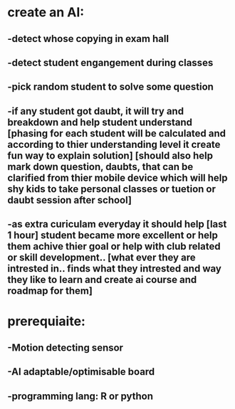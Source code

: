 # create an AI: 
## -detect whose copying in exam hall
## -detect student engangement during classes 
## -pick random student to solve some question 
## -if any student got daubt, it will try and breakdown and help student understand [phasing for each student will be calculated and according to thier understanding level it create fun way to explain solution] [should also help mark down question, daubts, that can be clarified from thier mobile device which will help shy kids to take personal classes or tuetion or daubt session after school]
## -as extra curiculam everyday it should help [last 1 hour] student became more excellent or help them achive thier goal or help with club related or skill development.. [what ever they are intrested in.. finds what they intrested and way they like to learn and create ai course and roadmap for them]


# prerequiaite: 
## -Motion detecting sensor
## -AI adaptable/optimisable board
## -programming lang:  R or python
